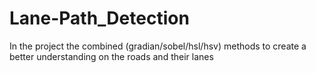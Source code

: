 # Lane-Path_Detection
In the project the combined (gradian/sobel/hsl/hsv) methods to create a better understanding on the roads and their lanes
